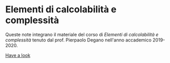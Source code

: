 # Elementi di calcolabilità e complessità

Queste note integrano il materiale del corso di *Elementi di calcolabilità e complessità* tenuto dal prof. Pierpaolo Degano nell'anno accademico 2019-2020.

[Have a look](https://nbviewer.jupyter.org/github/MatteoGiorgi/computability_and_complexity/blob/master/ecc_tot.pdf)
